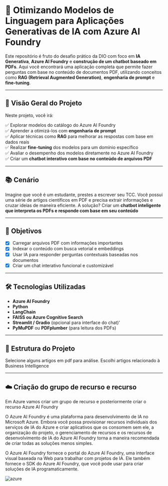 # 🧠 Otimizando Modelos de Linguagem para Aplicações Generativas de IA com Azure AI Foundry

Este repositório é fruto do desafio prático da DIO com foco em **IA Generativa**, **Azure AI Foundry** e **construção de um chatbot baseado em PDFs**. Aqui você encontrará uma aplicação completa que permite fazer perguntas com base no conteúdo de documentos PDF, utilizando conceitos como **RAG (Retrieval Augmented Generation)**, **engenharia de prompt** e **fine-tuning**.

---

## 📌 Visão Geral do Projeto

Neste projeto, você irá:

✅ Explorar modelos do catálogo do Azure AI Foundry  
✅ Aprender a otimizá-los com **engenharia de prompt**  
✅ Aplicar técnicas como **RAG** para melhorar as respostas com base em dados reais  
✅ Realizar **fine-tuning** dos modelos para um domínio específico  
✅ Avaliar o desempenho dos modelos diretamente no Azure AI Foundry  
✅ Criar um **chatbot interativo com base no conteúdo de arquivos PDF**

---

## 📚 Cenário

Imagine que você é um estudante, prestes a escrever seu TCC. Você possui uma série de artigos científicos em PDF e precisa extrair informações e cruzar ideias de maneira eficiente. A solução? Criar um **chatbot inteligente que interpreta os PDFs e responde com base em seu conteúdo**

---

## 🎯 Objetivos

- [x] Carregar arquivos PDF com informações importantes  
- [x] Indexar o conteúdo com busca vetorial e embeddings  
- [x] Usar IA para responder perguntas contextuais baseadas nos documentos  
- [x] Criar um chat interativo funcional e customizável

---

## 🛠️ Tecnologias Utilizadas

- **Azure AI Foundry**
- **Python**
- **LangChain**
- **FAISS ou Azure Cognitive Search**
- **Streamlit / Gradio** (opcional para interface do chat)'
- **PyMuPDF** ou **PDFplumber** (para leitura dos PDFs)

---

## 📂 Estrutura do Projeto

Selecione alguns artigos em pdf para análise. Escolhi artigos relacionado à Business Intelligence

--- 
## ☁️ Criação do grupo de recurso e recurso

Em Azure vamos criar um grupo de recurso e posteriormente criar o recurso Azure AI Foundry


O Azure AI Foundry é uma plataforma para desenvolvimento de IA no Microsoft Azure. Embora você possa provisionar recursos individuais dos serviços de IA do Azure e criar aplicativos que os consomem sem ele, a organização do projeto, o gerenciamento de recursos e os recursos de desenvolvimento de IA do Azure AI Foundry torna a maneira recomendada de criar todas as soluções menos simples.

O Azure AI Foundry fornece o portal do Azure AI Foundry, uma interface visual baseada na Web para trabalhar com projetos de IA. Ele também fornece o SDK do Azure AI Foundry, que você pode usar para criar soluções de IA programaticamente.

![azure](https://github.com/David8Fernando/Criando-Chatbot-Baseado-em-conte-dos-de-PDF/img/img1.png)

